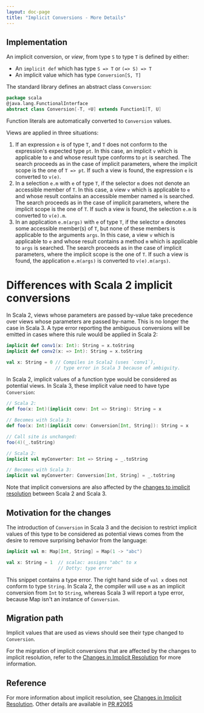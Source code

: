 ```yaml
---
layout: doc-page
title: "Implicit Conversions - More Details"
---
```


## Implementation

An implicit conversion, or _view_, from type `S` to type `T` is
defined by either:

- An `implicit def` which has type `S => T` or `(=> S) => T`
- An implicit value which has type `Conversion[S, T]`

The standard library defines an abstract class `Conversion`:

```scala
package scala
@java.lang.FunctionalInterface
abstract class Conversion[-T, +U] extends Function1[T, U]
```

Function literals are automatically converted to `Conversion` values.

Views are applied in three situations:

1. If an expression `e` is of type `T`, and `T` does not conform to
   the expression's expected type `pt`. In this case, an implicit `v`
   which is applicable to `e` and whose result type conforms to `pt`
   is searched. The search proceeds as in the case of implicit
   parameters, where the implicit scope is the one of `T => pt`. If
   such a view is found, the expression `e` is converted to `v(e)`.
1. In a selection `e.m` with `e` of type `T`, if the selector `m` does
   not denote an accessible member of `T`. In this case, a view `v`
   which is applicable to `e` and whose result contains an accessible
   member named `m` is searched. The search proceeds as in the case of
   implicit parameters, where the implicit scope is the one of `T`. If
   such a view is found, the selection `e.m` is converted to `v(e).m`.
1. In an application `e.m(args)` with `e` of type `T`, if the selector
   `m` denotes some accessible member(s) of `T`, but none of these
   members is applicable to the arguments `args`. In this case, a view
   `v` which is applicable to `e` and whose result contains a method
   `m` which is applicable to `args` is searched. The search proceeds
   as in the case of implicit parameters, where the implicit scope is
   the one of `T`. If such a view is found, the application
   `e.m(args)` is converted to `v(e).m(args)`.

# Differences with Scala 2 implicit conversions

In Scala 2, views whose parameters are passed by-value take precedence
over views whose parameters are passed by-name. This is no longer the
case in Scala 3. A type error reporting the ambiguous conversions will
be emitted in cases where this rule would be applied in Scala 2:

```scala
implicit def conv1(x: Int): String = x.toString
implicit def conv2(x: => Int): String = x.toString

val x: String = 0 // Compiles in Scala2 (uses `conv1`),
                  // type error in Scala 3 because of ambiguity.
```

In Scala 2, implicit values of a function type would be considered as
potential views. In Scala 3, these implicit value need to have type
`Conversion`:

```scala
// Scala 2:
def foo(x: Int)(implicit conv: Int => String): String = x

// Becomes with Scala 3:
def foo(x: Int)(implicit conv: Conversion[Int, String]): String = x

// Call site is unchanged:
foo(4)(_.toString)

// Scala 2:
implicit val myConverter: Int => String = _.toString

// Becomes with Scala 3:
implicit val myConverter: Conversion[Int, String] = _.toString
```

Note that implicit conversions are also  affected by the [changes to
implicit resolution](implicit-resolution.md) between Scala 2 and
Scala 3.

## Motivation for the changes

The introduction of `Conversion` in Scala 3 and the decision to
restrict implicit values of this type to be considered as potential
views comes from the desire to remove surprising behavior from the
language:

```scala
implicit val m: Map[Int, String] = Map(1 -> "abc")

val x: String = 1  // scalac: assigns "abc" to x
                   // Dotty: type error
```

This snippet contains a type error. The right hand side of `val x`
does not conform to type `String`. In Scala 2, the compiler will use
`m` as an implicit conversion from `Int` to `String`, whereas Scala 3
will report a type error, because Map isn't an instance of
`Conversion`.

## Migration path

Implicit values that are used as views should see their type changed
to `Conversion`.

For the migration of implicit conversions that are affected by the
changes to implicit resolution, refer to the [Changes in Implicit
Resolution](implicit-resolution.md) for more information.

## Reference

For more information about implicit resolution, see [Changes in
Implicit Resolution](implicit-resolution.md).
Other details are available in
[PR #2065](https://github.com/lampepfl/dotty/pull/2065)

